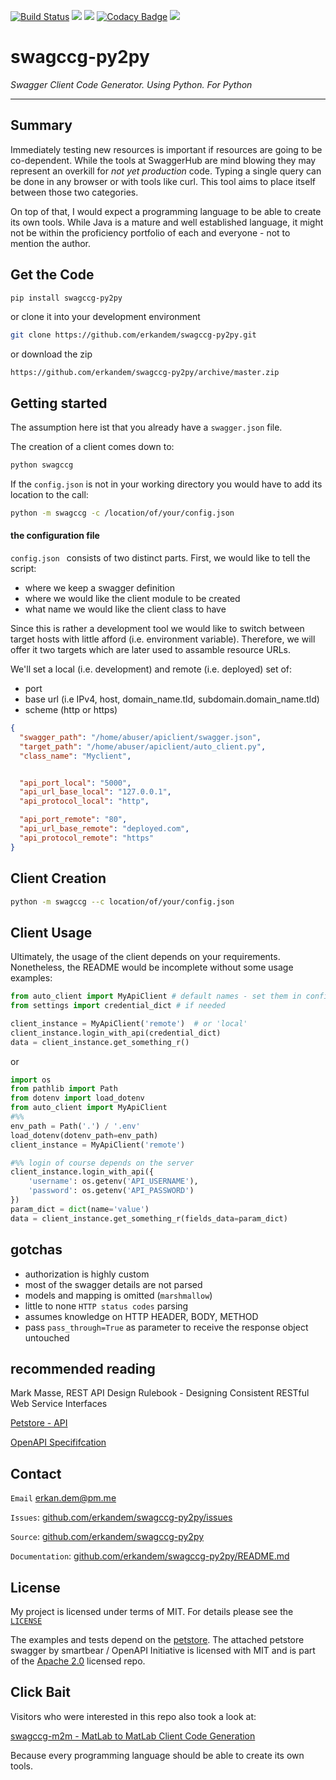 [![Build Status](https://travis-ci.com/erkandem/swagccg-py2py.svg?token=EM8YQfR9wuLvQFQzBZ5o&branch=master)](https://travis-ci.com/erkandem/swagccg-py2py)
![](https://img.shields.io/badge/License-BSD-blue.svg)
![](https://img.shields.io/badge/Python-3.6%20%7C%203.7%20%7C%203.8%20-blue.svg)
[![Codacy Badge](https://api.codacy.com/project/badge/Grade/0181315639494eda8504e5b5092dee73)](https://www.codacy.com?utm_source=github.com&amp;utm_medium=referral&amp;utm_content=erkandem/swagccg-py2py&amp;utm_campaign=Badge_Grade)
![](https://img.shields.io/pypi/v/swagccg?color=blue)

# swagccg-py2py
*Swagger Client Code Generator. Using Python. For Python*

------------------------------------------

## Summary

Immediately testing new resources is important if resources are going to be 
co-dependent. While the tools at SwaggerHub are mind blowing 
they may represent an overkill for *not yet production* code.
Typing a single query can be done in any browser or with tools like curl.
This tool aims to place itself between those two categories.

On top of that, I would expect a programming language to be able to create its own tools. 
While Java is a mature and well established language, it might not be within 
the proficiency portfolio of each and everyone - not to mention the author.


## Get the Code
```bash
pip install swagccg-py2py
```

or clone it into your development environment

```bash
git clone https://github.com/erkandem/swagccg-py2py.git
```

or download the zip
```
https://github.com/erkandem/swagccg-py2py/archive/master.zip
```

## Getting started

The assumption here ist that you already have a ``swagger.json`` file.

The creation of a client comes down to:

```bash
python swagccg
```

If the ``config.json`` is not in your working directory
you would have to add its location to the call:
```bash
python -m swagccg -c /location/of/your/config.json
```

#### the configuration file

``config.json `` consists of two distinct parts. 
First, we would like to tell the script:
 - where we keep a swagger definition 
 - where we would like the client module to be created
 - what name we would like the client class to have

Since this is rather a development tool we would like 
to switch between target hosts with little afford (i.e. environment variable).
Therefore, we will offer it two targets which are later used to assamble
resource URLs.

We'll set a local (i.e. development) and remote (i.e. deployed) set of:
 - port
 - base url (i.e IPv4, host, domain_name.tld, subdomain.domain_name.tld)
 - scheme (http or https)

```json
{
  "swagger_path": "/home/abuser/apiclient/swagger.json",
  "target_path": "/home/abuser/apiclient/auto_client.py",
  "class_name": "Myclient",


  "api_port_local": "5000",
  "api_url_base_local": "127.0.0.1",
  "api_protocol_local": "http",

  "api_port_remote": "80",
  "api_url_base_remote": "deployed.com",
  "api_protocol_remote": "https"
}
```
## Client Creation 

```bash
python -m swagccg --c location/of/your/config.json
```


## Client Usage

Ultimately, the usage of the client depends on your requirements.
Nonetheless, the README would be incomplete without some usage examples:

```python
from auto_client import MyApiClient # default names - set them in confi.json
from settings import credential_dict # if needed

client_instance = MyApiClient('remote')  # or 'local' 
client_instance.login_with_api(credential_dict) 
data = client_instance.get_something_r() 
```

or

```python
import os
from pathlib import Path
from dotenv import load_dotenv
from auto_client import MyApiClient
#%%
env_path = Path('.') / '.env'
load_dotenv(dotenv_path=env_path)
client_instance = MyApiClient('remote')

#%% login of course depends on the server
client_instance.login_with_api({
    'username': os.getenv('API_USERNAME'),
    'password': os.getenv('API_PASSWORD')
})
param_dict = dict(name='value')
data = client_instance.get_something_r(fields_data=param_dict)
```

## gotchas
 - authorization is highly custom
 - most of the swagger details are not parsed
 - models and mapping is omitted (``marshmallow``)
 - little to none ``HTTP status codes`` parsing
 - assumes knowledge on HTTP HEADER, BODY, METHOD
 - pass ``pass_through=True``  as parameter to receive the response object untouched

## recommended  reading
Mark Masse, REST API Design Rulebook - Designing Consistent RESTful Web Service Interfaces

[Petstore - API](http://petstore.swagger.io)

[OpenAPI Specififcation](https://github.com/OAI/OpenAPI-Specification)

## Contact

``Email`` [erkan.dem@pm.me](mailto:erkan.dem@pm.me)

``Issues``: [github.com/erkandem/swagccg-py2py/issues](https://github.com/erkandem/swagccg-py2py/issues)

``Source``: [github.com/erkandem/swagccg-py2py](https://github.com/erkandem/swagccg-py2py)

``Documentation``: [github.com/erkandem/swagccg-py2py/README.md](https://erkandem.github.io/swagccg-py2py)

## License
My project is licensed under terms of MIT.
For details please see the [``LICENSE``](LICENSE)

The examples and tests depend on the [petstore](http://petstore.swagger.io).
The attached petstore swagger by smartbear /  OpenAPI Initiative is licensed with MIT and is part of  the [Apache 2.0](http://www.apache.org/licenses/LICENSE-2.0.html) licensed repo.

## Click Bait
Visitors who were interested in this repo also took a look at:

[swagccg-m2m - MatLab to MatLab Client Code Generation](https://github.com/erkandem/swagccg-m2m)

Because every programming language should be able to create its own tools.
